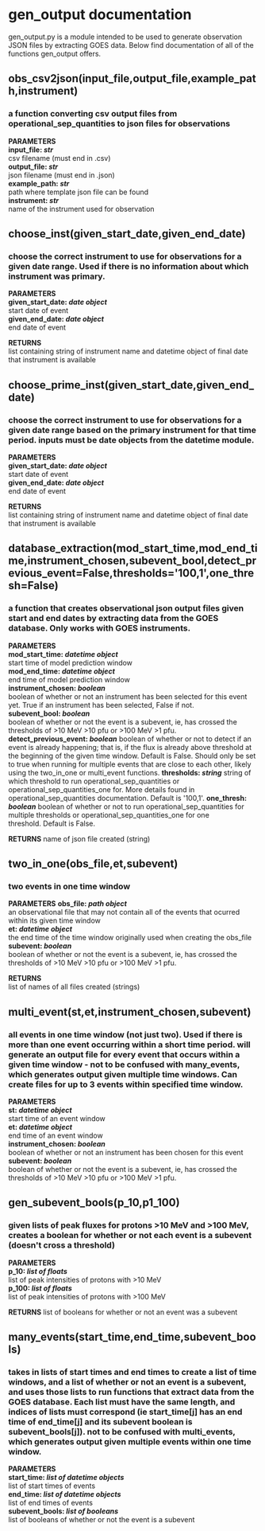 # gen_output documentation

gen_output.py is a module intended to be used to generate observation JSON files by extracting GOES data.
Below find documentation of all of the functions gen_output offers.

## obs_csv2json(input_file,output_file,example_path,instrument)
### a function converting csv output files from operational_sep_quantities to json files for observations
**PARAMETERS**  
**input_file: *str***  
  csv filename (must end in .csv)  
**output_file: *str***  
  json filename (must end in .json)  
**example_path: *str***  
  path where template json file can be found  
**instrument: *str***  
  name of the instrument used for observation 
  
## choose_inst(given_start_date,given_end_date)
### choose the correct instrument to use for observations for a given date range. Used if there is no information about which instrument was primary.
**PARAMETERS**  
**given_start_date: *date object***  
  start date of event  
**given_end_date: *date object***  
  end date of event  
  
**RETURNS**  
  list containing string of instrument name and datetime object of final date that instrument is available  
  
## choose_prime_inst(given_start_date,given_end_date)
### choose the correct instrument to use for observations for a given date range based on the primary instrument for that time period. inputs must be date objects from the datetime module.
**PARAMETERS**  
**given_start_date: *date object***  
  start date of event  
**given_end_date: *date object***  
  end date of event  
  
**RETURNS**  
  list containing string of instrument name and datetime object of final date that instrument is available  

## database_extraction(mod_start_time,mod_end_time,instrument_chosen,subevent_bool,detect_previous_event=False,thresholds='100,1',one_thresh=False)
### a function that creates observational json output files given start and end dates by extracting data from the GOES database. Only works with GOES instruments.
**PARAMETERS**  
**mod_start_time: *datetime object***  
  start time of model prediction window  
**mod_end_time: *datetime object***  
  end time of model prediction window  
**instrument_chosen: *boolean***  
  boolean of whether or not an instrument has been selected for this event yet. True if an instrument has been selected, False if not.  
**subevent_bool: *boolean***  
  boolean of whether or not the event is a subevent, ie, has crossed the thresholds of >10 MeV >10 pfu or >100 MeV >1 pfu.  
**detect_previous_event: *boolean***
  boolean of whether or not to detect if an event is already happening; that is, if the flux is already above threshold at the beginning
  of the given time window. Default is False. Should only be set to true when running for multiple events that are close to each other,
  likely using the two_in_one or multi_event functions.
**thresholds: *string***
  string of which threshold to run operational_sep_quantities or operational_sep_quantities_one for. More details found in 
  operational_sep_quantities documentation. Default is '100,1'.
**one_thresh: *boolean***
  boolean of whether or not to run operational_sep_quantities for multiple thresholds or operational_sep_quantities_one for one       \
  threshold. Default is False.  
  
**RETURNS**
  name of json file created (string)
  
## two_in_one(obs_file,et,subevent)
### two events in one time window
**PARAMETERS**
**obs_file: *path object***  
  an observational file that may not contain all of the events that ocurred within its given time window  
**et: *datetime object***  
  the end time of the time window originally used when creating the obs_file  
**subevent: *boolean***  
  boolean of whether or not the event is a subevent, ie, has crossed the thresholds of >10 MeV >10 pfu or >100 MeV >1 pfu.  
  
**RETURNS**  
  list of names of all files created (strings)
  
## multi_event(st,et,instrument_chosen,subevent)
### all events in one time window (not just two). Used if there is more than one event occurring within a short time period. will generate an output file for every event that occurs within a given time window - not to be confused with many_events, which generates output given multiple time windows. Can create files for up to 3 events within specified time window.
**PARAMETERS**  
**st: *datetime object***  
  start time of an event window  
**et: *datetime object***  
  end time of an event window  
**instrument_chosen: *boolean***  
  boolean of whether or not an instrument has been chosen for this event  
**subevent: *boolean***  
  boolean of whether or not the event is a subevent, ie, has crossed the thresholds of >10 MeV >10 pfu or >100 MeV >1 pfu.  

## gen_subevent_bools(p_10,p1_100)
### given lists of peak fluxes for protons >10 MeV and >100 MeV, creates a boolean for whether or not each event is a subevent (doesn't cross a threshold)
**PARAMETERS**  
**p_10: *list of floats***  
  list of peak intensities of protons with >10 MeV  
**p_100: *list of floats***  
  list of peak intensities of protons with >100 MeV  
  
**RETURNS**
  list of booleans for whether or not an event was a subevent

## many_events(start_time,end_time,subevent_bools)
### takes in lists of start times and end times to create a list of time windows, and a list of whether or not an event is a subevent, and uses those lists to run functions that extract data from the GOES database. Each list must have the same length, and indices of lists must correspond (ie start_time[j] has an end time of end_time[j] and its subevent boolean is subevent_bools[j]). not to be confused with multi_events, which generates output given multiple events within one time window.
**PARAMETERS**  
**start_time: *list of datetime objects***  
  list of start times of events  
**end_time: *list of datetime objects***  
  list of end times of events  
**subevent_bools: *list of booleans***  
  list of booleans of whether or not the event is a subevent 
